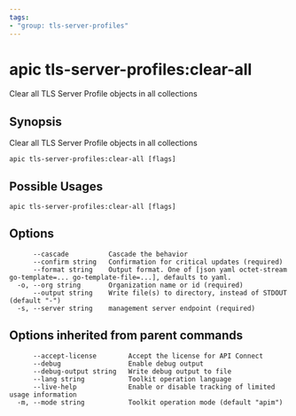 ```yaml
---
tags:
- "group: tls-server-profiles"
---
```

# apic tls-server-profiles:clear-all

Clear all TLS Server Profile objects in all collections

## Synopsis

Clear all TLS Server Profile objects in all collections

```
apic tls-server-profiles:clear-all [flags]
```

## Possible Usages

```
apic tls-server-profiles:clear-all [flags]
```

## Options

```
      --cascade          Cascade the behavior
      --confirm string   Confirmation for critical updates (required)
      --format string    Output format. One of [json yaml octet-stream go-template=... go-template-file=...], defaults to yaml.
  -o, --org string       Organization name or id (required)
      --output string    Write file(s) to directory, instead of STDOUT (default "-")
  -s, --server string    management server endpoint (required)
```

## Options inherited from parent commands

```
      --accept-license        Accept the license for API Connect
      --debug                 Enable debug output
      --debug-output string   Write debug output to file
      --lang string           Toolkit operation language
      --live-help             Enable or disable tracking of limited usage information
  -m, --mode string           Toolkit operation mode (default "apim")
```
